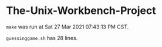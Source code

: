 # The-Unix-Workbench-Project
`make` was run at Sat 27 Mar 2021 07:43:13 PM CST.

`guessinggame.sh` has 28 lines.
